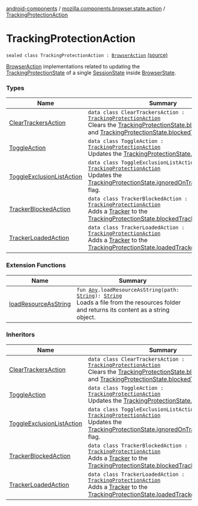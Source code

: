[android-components](../../index.md) / [mozilla.components.browser.state.action](../index.md) / [TrackingProtectionAction](./index.md)

# TrackingProtectionAction

`sealed class TrackingProtectionAction : `[`BrowserAction`](../-browser-action.md) [(source)](https://github.com/mozilla-mobile/android-components/blob/master/components/browser/state/src/main/java/mozilla/components/browser/state/action/BrowserAction.kt#L248)

[BrowserAction](../-browser-action.md) implementations related to updating the [TrackingProtectionState](../../mozilla.components.browser.state.state/-tracking-protection-state/index.md) of a single [SessionState](../../mozilla.components.browser.state.state/-session-state/index.md) inside
[BrowserState](../../mozilla.components.browser.state.state/-browser-state/index.md).

### Types

| Name | Summary |
|---|---|
| [ClearTrackersAction](-clear-trackers-action/index.md) | `data class ClearTrackersAction : `[`TrackingProtectionAction`](./index.md)<br>Clears the [TrackingProtectionState.blockedTrackers](../../mozilla.components.browser.state.state/-tracking-protection-state/blocked-trackers.md) and [TrackingProtectionState.blockedTrackers](../../mozilla.components.browser.state.state/-tracking-protection-state/blocked-trackers.md) lists. |
| [ToggleAction](-toggle-action/index.md) | `data class ToggleAction : `[`TrackingProtectionAction`](./index.md)<br>Updates the [TrackingProtectionState.enabled](../../mozilla.components.browser.state.state/-tracking-protection-state/enabled.md) flag. |
| [ToggleExclusionListAction](-toggle-exclusion-list-action/index.md) | `data class ToggleExclusionListAction : `[`TrackingProtectionAction`](./index.md)<br>Updates the [TrackingProtectionState.ignoredOnTrackingProtection](../../mozilla.components.browser.state.state/-tracking-protection-state/ignored-on-tracking-protection.md) flag. |
| [TrackerBlockedAction](-tracker-blocked-action/index.md) | `data class TrackerBlockedAction : `[`TrackingProtectionAction`](./index.md)<br>Adds a [Tracker](../../mozilla.components.concept.engine.content.blocking/-tracker/index.md) to the [TrackingProtectionState.blockedTrackers](../../mozilla.components.browser.state.state/-tracking-protection-state/blocked-trackers.md) list. |
| [TrackerLoadedAction](-tracker-loaded-action/index.md) | `data class TrackerLoadedAction : `[`TrackingProtectionAction`](./index.md)<br>Adds a [Tracker](../../mozilla.components.concept.engine.content.blocking/-tracker/index.md) to the [TrackingProtectionState.loadedTrackers](../../mozilla.components.browser.state.state/-tracking-protection-state/loaded-trackers.md) list. |

### Extension Functions

| Name | Summary |
|---|---|
| [loadResourceAsString](../../mozilla.components.support.test.file/kotlin.-any/load-resource-as-string.md) | `fun `[`Any`](https://kotlinlang.org/api/latest/jvm/stdlib/kotlin/-any/index.html)`.loadResourceAsString(path: `[`String`](https://kotlinlang.org/api/latest/jvm/stdlib/kotlin/-string/index.html)`): `[`String`](https://kotlinlang.org/api/latest/jvm/stdlib/kotlin/-string/index.html)<br>Loads a file from the resources folder and returns its content as a string object. |

### Inheritors

| Name | Summary |
|---|---|
| [ClearTrackersAction](-clear-trackers-action/index.md) | `data class ClearTrackersAction : `[`TrackingProtectionAction`](./index.md)<br>Clears the [TrackingProtectionState.blockedTrackers](../../mozilla.components.browser.state.state/-tracking-protection-state/blocked-trackers.md) and [TrackingProtectionState.blockedTrackers](../../mozilla.components.browser.state.state/-tracking-protection-state/blocked-trackers.md) lists. |
| [ToggleAction](-toggle-action/index.md) | `data class ToggleAction : `[`TrackingProtectionAction`](./index.md)<br>Updates the [TrackingProtectionState.enabled](../../mozilla.components.browser.state.state/-tracking-protection-state/enabled.md) flag. |
| [ToggleExclusionListAction](-toggle-exclusion-list-action/index.md) | `data class ToggleExclusionListAction : `[`TrackingProtectionAction`](./index.md)<br>Updates the [TrackingProtectionState.ignoredOnTrackingProtection](../../mozilla.components.browser.state.state/-tracking-protection-state/ignored-on-tracking-protection.md) flag. |
| [TrackerBlockedAction](-tracker-blocked-action/index.md) | `data class TrackerBlockedAction : `[`TrackingProtectionAction`](./index.md)<br>Adds a [Tracker](../../mozilla.components.concept.engine.content.blocking/-tracker/index.md) to the [TrackingProtectionState.blockedTrackers](../../mozilla.components.browser.state.state/-tracking-protection-state/blocked-trackers.md) list. |
| [TrackerLoadedAction](-tracker-loaded-action/index.md) | `data class TrackerLoadedAction : `[`TrackingProtectionAction`](./index.md)<br>Adds a [Tracker](../../mozilla.components.concept.engine.content.blocking/-tracker/index.md) to the [TrackingProtectionState.loadedTrackers](../../mozilla.components.browser.state.state/-tracking-protection-state/loaded-trackers.md) list. |
